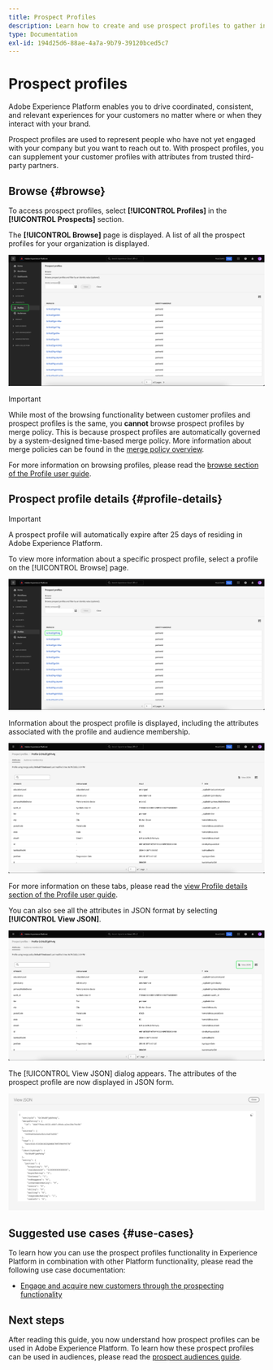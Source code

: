 ```yaml
---
title: Prospect Profiles
description: Learn how to create and use prospect profiles to gather information about unknown customers using third-party information.
type: Documentation
exl-id: 194d25d6-88ae-4a7a-9b79-39120bced5c7
---
```

# Prospect profiles

Adobe Experience Platform enables you to drive coordinated, consistent, and relevant experiences for your customers no matter where or when they interact with your brand. 

Prospect profiles are used to represent people who have not yet engaged with your company but you want to reach out to. With prospect profiles, you can supplement your customer profiles with attributes from trusted third-party partners.

## Browse {#browse}

To access prospect profiles, select **[!UICONTROL Profiles]** in the **[!UICONTROL Prospects]** section.

The **[!UICONTROL Browse]** page is displayed. A list of all the prospect profiles for your organization is displayed.

![The [!UICONTROL Profiles] button is highlighted, displaying the [!UICONTROL Browse] page for prospect profiles.](../images/prospect-profile/browse-profiles.png)

>[!IMPORTANT]
>
>While most of the browsing functionality between customer profiles and prospect profiles is the same, you **cannot** browse prospect profiles by merge policy. This is because prospect profiles are automatically governed by a system-designed time-based merge policy. More information about merge policies can be found in the [merge policy overview](../merge-policies/overview.md).

For more information on browsing profiles, please read the [browse section of the Profile user guide](./user-guide.md#browse-identity).

## Prospect profile details {#profile-details}

>[!IMPORTANT]
>
>A prospect profile will automatically expire after 25 days of residing in Adobe Experience Platform.

To view more information about a specific prospect profile, select a profile on the [!UICONTROL Browse] page.

![A prospect profile is highlighted on the browse page.](../images/prospect-profile/select-specific-profile.png)

Information about the prospect profile is displayed, including the attributes associated with the profile and audience membership. 

![The prospect profile details page is displayed.](../images/prospect-profile/profile-details.png)

For more information on these tabs, please read the [view Profile details section of the Profile user guide](./user-guide.md#profile-detail).

You can also see all the attributes in JSON format by selecting **[!UICONTROL View JSON]**.

![The [!UICONTROL View JSON] button is highlighted on the prospect profile details page.](../images/prospect-profile/profile-select-view-json.png)

The [!UICONTROL View JSON] dialog appears. The attributes of the prospect profile are now displayed in JSON form.

![The prospect profile's attributes are displayed in JSON form.](../images/prospect-profile/profile-view-json.png)

## Suggested use cases {#use-cases}

To learn how you can use the prospect profiles functionality in Experience Platform in combination with other Platform functionality, please read the following use case documentation:

- [Engage and acquire new customers through the prospecting functionality](../../rtcdp/partner-data/prospecting.md)

## Next steps

After reading this guide, you now understand how prospect profiles can be used in Adobe Experience Platform. To learn how these prospect profiles can be used in audiences, please read the [prospect audiences guide](../../segmentation/types/prospect-audiences.md).
